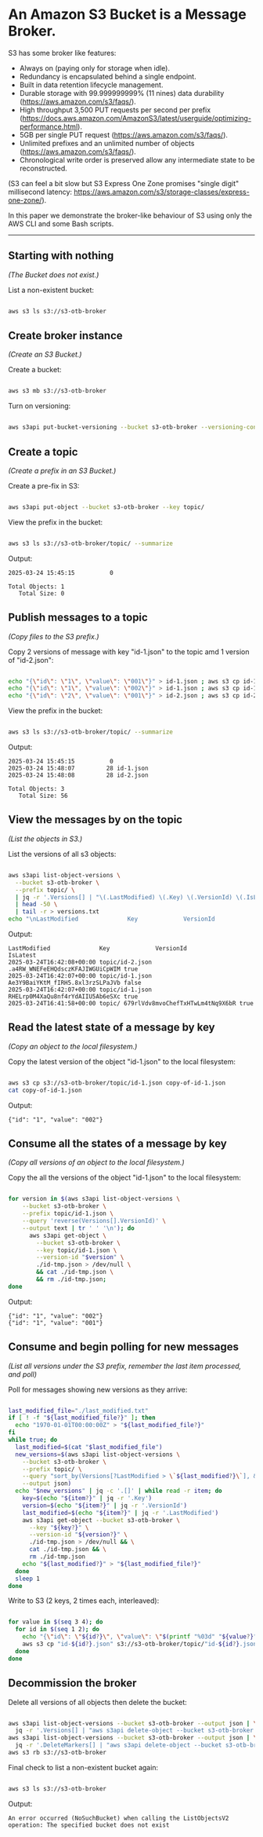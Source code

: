 # An Amazon S3 Bucket is a Message Broker.

S3 has some broker like features:
* Always on (paying only for storage when idle).
* Redundancy is encapsulated behind a single endpoint.
* Built in data retention lifecycle management.
* Durable storage with 99.999999999% (11 nines) data durability (https://aws.amazon.com/s3/faqs/).
* High throughput 3,500 PUT requests per second per prefix (https://docs.aws.amazon.com/AmazonS3/latest/userguide/optimizing-performance.html).
* 5GB per single PUT request (https://aws.amazon.com/s3/faqs/).
* Unlimited prefixes and an unlimited number of objects (https://aws.amazon.com/s3/faqs/).
* Chronological write order is preserved allow any intermediate state to be reconstructed.

(S3 can feel a bit slow but S3 Express One Zone promises "single digit" millisecond latency: https://aws.amazon.com/s3/storage-classes/express-one-zone/).

In this paper we demonstrate the broker-like behaviour of S3 using only the AWS CLI and some Bash scripts.

---

## Starting with nothing
_(The Bucket does not exist.)_

List a non-existent bucket:
```bash

aws s3 ls s3://s3-otb-broker
```

## Create broker instance
_(Create an S3 Bucket.)_

Create a bucket:
```bash

aws s3 mb s3://s3-otb-broker
```

Turn on versioning:
```bash

aws s3api put-bucket-versioning --bucket s3-otb-broker --versioning-configuration Status=Enabled
```

## Create a topic
_(Create a prefix in an S3 Bucket.)_

Create a pre-fix in S3:
```bash

aws s3api put-object --bucket s3-otb-broker --key topic/
```

View the prefix in the bucket:
```bash

aws s3 ls s3://s3-otb-broker/topic/ --summarize
```

Output:
```log
2025-03-24 15:45:15          0 

Total Objects: 1
   Total Size: 0
```


## Publish messages to a topic
_(Copy files to the S3 prefix.)_

Copy 2 versions of message with key "id-1.json" to the topic amd 1 version of "id-2.json":
```bash

echo "{\"id\": \"1\", \"value\": \"001\"}" > id-1.json ; aws s3 cp id-1.json s3://s3-otb-broker/topic/id-1.json
echo "{\"id\": \"1\", \"value\": \"002\"}" > id-1.json ; aws s3 cp id-1.json s3://s3-otb-broker/topic/id-1.json
echo "{\"id\": \"2\", \"value\": \"001\"}" > id-2.json ; aws s3 cp id-2.json s3://s3-otb-broker/topic/id-2.json
```

View the prefix in the bucket:
```bash

aws s3 ls s3://s3-otb-broker/topic/ --summarize
```

Output:
```log
2025-03-24 15:45:15          0 
2025-03-24 15:48:07         28 id-1.json
2025-03-24 15:48:08         28 id-2.json

Total Objects: 3
   Total Size: 56
```

## View the messages by on the topic
_(List the objects in S3.)_

List the versions of all s3 objects:
```bash

aws s3api list-object-versions \
  --bucket s3-otb-broker \
  --prefix topic/ \
  | jq -r '.Versions[] | "\(.LastModified) \(.Key) \(.VersionId) \(.IsLatest)"' \
  | head -50 \
  | tail -r > versions.txt
echo "\nLastModified              Key             VersionId                        IsLatest" ; cat versions.txt
```

Output:
```log
LastModified              Key             VersionId                        IsLatest
2025-03-24T16:42:08+00:00 topic/id-2.json .a4RW_WNEFeEHQdsczKFAJIWGUiCpWIM true
2025-03-24T16:42:07+00:00 topic/id-1.json Ae3Y9BaiYKtM_fIRH5.8xl3rzSLPaJVb false
2025-03-24T16:42:07+00:00 topic/id-1.json RHELrp0M4XaQu8nf4rYdAIIU5Ab6eSXc true
2025-03-24T16:41:58+00:00 topic/ 679rlVdv8mvoChefTxHTwLm4tNq9X6bR true
```

## Read the latest state of a message by key
_(Copy an object to the local filesystem.)_

Copy the latest version of the object "id-1.json" to the local filesystem:
```bash

aws s3 cp s3://s3-otb-broker/topic/id-1.json copy-of-id-1.json
cat copy-of-id-1.json
```

Output:
```log
{"id": "1", "value": "002"}
```

## Consume all the states of a message by key
_(Copy all versions of an object to the local filesystem.)_

Copy the all the versions of the object "id-1.json" to the local filesystem:
```bash

for version in $(aws s3api list-object-versions \
    --bucket s3-otb-broker \
    --prefix topic/id-1.json \
    --query 'reverse(Versions[].VersionId)' \
    --output text | tr ' ' '\n'); do 
      aws s3api get-object \
        --bucket s3-otb-broker \
        --key topic/id-1.json \
        --version-id "$version" \
        ./id-tmp.json > /dev/null \
        && cat ./id-tmp.json \
        && rm ./id-tmp.json; 
done
```

Output:
```log
{"id": "1", "value": "002"}
{"id": "1", "value": "001"}
```

## Consume and begin polling for new messages
_(List all versions under the S3 prefix, remember the last item processed, and poll)_

Poll for messages showing new versions as they arrive:
```bash

last_modified_file="./last_modified.txt"
if [ ! -f "${last_modified_file?}" ]; then
  echo "1970-01-01T00:00:00Z" > "${last_modified_file?}"
fi
while true; do
  last_modified=$(cat "$last_modified_file")
  new_versions=$(aws s3api list-object-versions \
    --bucket s3-otb-broker \
    --prefix topic/ \
    --query "sort_by(Versions[?LastModified > \`${last_modified?}\`], &LastModified)" \
    --output json)
  echo "$new_versions" | jq -c '.[]' | while read -r item; do
    key=$(echo "${item?}" | jq -r '.Key')
    version=$(echo "${item?}" | jq -r '.VersionId')
    last_modified=$(echo "${item?}" | jq -r '.LastModified')
    aws s3api get-object --bucket s3-otb-broker \
      --key "${key?}" \
      --version-id "${version?}" \
      ./id-tmp.json > /dev/null && \
      cat ./id-tmp.json && \
      rm ./id-tmp.json
    echo "${last_modified?}" > "${last_modified_file?}"
  done
  sleep 1
done
```

Write to S3 (2 keys, 2 times each, interleaved):
```bash

for value in $(seq 3 4); do
  for id in $(seq 1 2); do
    echo "{\"id\": \"${id?}\", \"value\": \"$(printf "%03d" "${value?}")\"}" > "id-${id?}.json"
    aws s3 cp "id-${id?}.json" s3://s3-otb-broker/topic/"id-${id?}.json"
  done
done
```

## Decommission the broker

Delete all versions of all objects then delete the bucket:
```bash

aws s3api list-object-versions --bucket s3-otb-broker --output json | \
  jq -r '.Versions[] | "aws s3api delete-object --bucket s3-otb-broker --key \(.Key) --version-id \(.VersionId)"' | bash
aws s3api list-object-versions --bucket s3-otb-broker --output json | \
  jq -r '.DeleteMarkers[] | "aws s3api delete-object --bucket s3-otb-broker --key \(.Key) --version-id \(.VersionId)"' | bash
aws s3 rb s3://s3-otb-broker
```

Final check to list a non-existent bucket again:
```bash

aws s3 ls s3://s3-otb-broker
```

Output:
```log
An error occurred (NoSuchBucket) when calling the ListObjectsV2 operation: The specified bucket does not exist
```